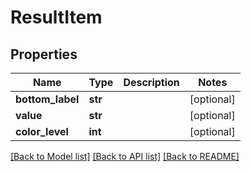 # ResultItem

## Properties
Name | Type | Description | Notes
------------ | ------------- | ------------- | -------------
**bottom_label** | **str** |  | [optional] 
**value** | **str** |  | [optional] 
**color_level** | **int** |  | [optional] 

[[Back to Model list]](../README.md#documentation-for-models) [[Back to API list]](../README.md#documentation-for-api-endpoints) [[Back to README]](../README.md)


